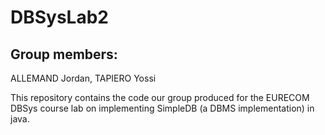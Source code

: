 # DBSysLab2
## Group members:
ALLEMAND Jordan, TAPIERO Yossi

This repository contains the code our group produced for the EURECOM DBSys course lab on implementing SimpleDB (a DBMS implementation) in java.

